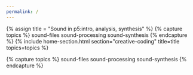 ```yaml
---
permalink: /
---
```


<!-- Creative Coding -->
{% assign title = "Sound in p5:intro, analysis, synthesis" %}
{% capture topics %}
  sound-files
  sound-processing
  sound-synthesis
{% endcapture %}
{% include home-section.html section="creative-coding" title=title topics=topics %}

{% capture topics %}
  sound-files
  sound-processing
  sound-synthesis
{% endcapture %}
<!-- Projects -->
<!-- {% assign title = "Examples:Putting it all together" %}
{% capture topics %}
  patterns-2d
  procedural-drawing
  glitchy-typewriter
  simple-game
  sprites
  terrain
  lights
{% endcapture %}
{% include home-section.html section="projects" title=title topics=topics %} -->
